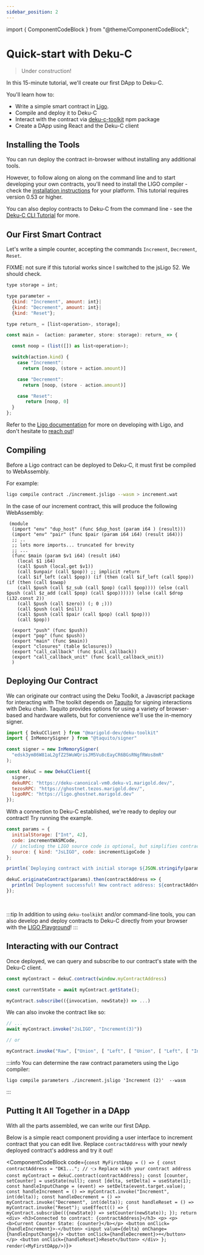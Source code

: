 ```yaml
---
sidebar_position: 2
---
```


import { ComponentCodeBlock } from "@theme/ComponentCodeBlock";

# Quick-start with Deku-C

> Under construction!

In this 15-minute tutorial, we'll create our first DApp to Deku-C.

You'll learn how to:

- Write a simple smart contract in [Ligo](https://ligolang.org/).
- Compile and deploy it to Deku-C
- Interact with the contract via [deku-c-toolkit](https://www.npmjs.com/package/@marigold-dev/deku-c-toolkit) npm package
- Create a DApp using React and the Deku-C client

## Installing the Tools

You can run deploy the contract in-browser without installing any additional
tools.

However, to follow along on along on the command line and to start developing
your own contracts, you'll need to install the LIGO compiler - check the
[installation instructions](https://ligolang.org/docs/intro/installation) for your
platform. This tutorial requires version 0.53 or higher.


You can also deploy contracts to Deku-C from the command line - see the
[Deku-C CLI Tutorial](./deku_c_cli.md) for more.

## Our First Smart Contract

Let's write a simple counter, accepting the commands `Increment`, `Decrement`,
`Reset`.


FIXME: not sure if this tutorial works since I switched to the jsLigo 52.
We should check.

```js
type storage = int;

type parameter =
  {kind: "Increment", amount: int}|
  {kind: "Decrement", amount: int}|
  {kind: "Reset"};

type return_ = [list<operation>, storage];

const main =  (action: parameter, store: storage): return_ => {

  const noop = (list([]) as list<operation>);

  switch(action.kind) {
    case "Increment":
      return [noop, (store + action.amount)]

    case "Decrement":
      return [noop, (store - action.amount)]

    case "Reset":
       return [noop, 0]
  }
};
```

Refer to the [Ligo documentation](https://ligolang.org/docs/intro/introduction)
for more on developing with Ligo, and don't hesitate to
[reach out](https://ligolang.org/contact)!

## Compiling

Before a Ligo contract can be deployed to Deku-C, it must first be compiled to WebAssembly.

For example:

```bash
ligo compile contract ./increment.jsligo --wasm > increment.wat
```
In the case of our increment contract, this will produce the following
WebAssembly:

```wasm
 (module
  (import "env" "dup_host" (func $dup_host (param i64 ) (result)))
  (import "env" "pair" (func $pair (param i64 i64) (result i64)))
  ;; ..
  ;; lots more imports... truncated for brevity
  ;; ...
  (func $main (param $v1 i64) (result i64)
    (local $1 i64)
    (call $push (local.get $v1))
    (call $unpair (call $pop)) ;; implicit return
    (call $if_left (call $pop)) (if (then (call $if_left (call $pop)) (if (then (call $swap)
    (call $push (call $z_sub (call $pop) (call $pop)))) (else (call $push (call $z_add (call $pop) (call $pop)))))) (else (call $drop (i32.const 2))
    (call $push (call $zero)) (; 0 ;)))
    (call $push (call $nil))
    (call $push (call $pair (call $pop) (call $pop)))
    (call $pop))

  (export "push" (func $push))
  (export "pop" (func $push))
  (export "main" (func $main))
  (export "closures" (table $closures))
  (export "call_callback" (func $call_callback))
  (export "call_callback_unit" (func $call_callback_unit))
  ) 
```

## Deploying Our Contract

We can originate our contract using the Deku Toolkit, a Javascript package for
interacting with The toolkit depends on [Taquito](https://tezostaquito.io/) for
signing interactions with Deku chain. Taquito provides options for using a variety
of browser-based and hardware wallets, but for convenience we'll use the in-memory signer.

```js
import { DekuCClient } from "@marigold-dev/deku-toolkit"
import { InMemorySigner } from "@taquito/signer"

const signer = new InMemorySigner(
  "edsk3ym86W81aL2gfZ25WuWQrisJM5Vu8cEayCR6BGsRNgfRWos8mR"
);

const dekuC = new DekuCClient({
  signer,
  dekuRPC: "https://deku-canonical-vm0.deku-v1.marigold.dev/",
  tezosRPC: "https://ghostnet.tezos.marigold.dev/",
  ligoRPC: "https://ligo.ghostnet.marigold.dev"
});
```

With a connection to Deku-C established, we're ready to deploy our contract!
Try running the example.

```js live noInline
const params = {
  initialStorage: ["Int", 42],
  code: incrementWASMCode,
  // including the LIGO source code is optional, but simplifies contract interactions
  source: { kind: "JsLIGO", code: incrementLigoCode }
};

println(`Deploying contract with initial storage ${JSON.stringify(params.initialStorage)}...`);

dekuC.originateContract(params).then(contractAddress => {
  println(`Deployment successful! New contract address: ${contractAddress}`);
});
```
<br/>

:::tip
In addition to using `deku-toolkikt` and/or command-line tools, you can also develop and
deploy contracts to Deku-C directly from your browser with the [LIGO Playground](https://ide.ligolang.org/)!
:::

## Interacting with our Contract

Once deployed, we can query and subscribe to our contract's state with the Deku-C client.

```js
const myContract = dekuC.contract(window.myContractAddress)

const currentState = await myContract.getState();

myContract.subscribe(({invocation, newState}) => ...)
```

We can also invoke the contract like so:

```js
// ...
await myContract.invoke("JsLIGO", "Increment(3)"))

// or

myContract.invoke("Raw", ["Union", [ "Left", [ "Union", [ "Left", [ "Int", "3" ] ] ] ])
```

:::info
You can determine the raw contract parameters using the Ligo compiler:
```
ligo compile parameters ./increment.jsligo 'Increment (2)'  --wasm
```
:::

## Putting It All Together in a DApp

With all the parts assembled, we can write our first DApp.

Below is a simple react component providing a user interface to increment
contract that you can edit live. Replace `contractAddress` with your newly deployed
contract's address and try it out!


<ComponentCodeBlock code={`
  const MyFirstDApp = () => {
    const contractAddress = "DK1..."; // 👈 Replace with your contract address
    const myContract = dekuC.contract(contractAddress);
    const [counter, setCounter] = useState(null);
    const [delta, setDelta] = useState(1);
    const handleInputChange = (event) => setDelta(event.target.value);
    const handleIncrement = () => myContract.invoke("Increment", int(delta));
    const handleDecrement = () => myContract.invoke("Decrement", int(delta));
    const handleReset = () => myContract.invoke("Reset");
    useEffect(() => {
      myContract.subscribe(({newState}) => setCounter(newState));
    });
    return <div>
      <h3>Connected to contract: {contractAddress}</h3>
      <p>
        <p><b>Current Counter State: {counter}</b></p>
        <button onClick={handleIncrement}>-</button>
        <input value={delta} onChange={handleInputChange}/>
        <button onClick={handleDecrement}>+</button>
      </p>
      <button onClick={handleReset}>Reset</button>
    </div>
  };
  render(<MyFirstDApp/>)
`}>
</ComponentCodeBlock>
